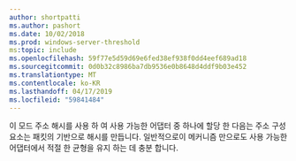 ```yaml
---
author: shortpatti
ms.author: pashort
ms.date: 10/02/2018
ms.prod: windows-server-threshold
ms:topic: include
ms.openlocfilehash: 59f77e5d59d69e6fed38ef938f0dd4eef689ad18
ms.sourcegitcommit: 0d0b32c8986ba7db9536e0b8648d4ddf9b03e452
ms.translationtype: MT
ms.contentlocale: ko-KR
ms.lasthandoff: 04/17/2019
ms.locfileid: "59841484"
---
```

이 모드 주소 해시를 사용 하 여 사용 가능한 어댑터 중 하나에 할당 한 다음는 주소 구성 요소는 패킷의 기반으로 해시를 만듭니다. 일반적으로이 메커니즘 만으로도 사용 가능한 어댑터에서 적절 한 균형을 유지 하는 데 충분 합니다.